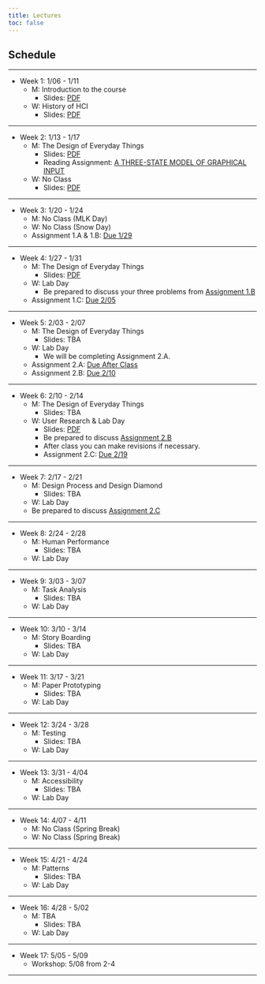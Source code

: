 ```yaml
---
title: Lectures
toc: false
---
```


## Schedule

---

- Week 1: 1/06 - 1/11
  - M: Introduction to the course
    - Slides: [PDF](includes/lectures/0-introduction.pdf)
  - W: History of HCI
    - Slides: [PDF](includes/lectures/1-history.pdf)

---

- Week 2: 1/13 - 1/17
  - M: The Design of Everyday Things
    - Slides: [PDF](includes/lectures/2-design-of-everyday-things.pdf)
    - Reading Assignment: [A THREE-STATE MODEL OF GRAPHICAL INPUT](https://www.dgp.toronto.edu/OTP/papers/bill.buxton/3state.html)
  - W: No Class
    - Slides: [PDF](includes/lectures/2-design-of-everyday-things.pdf)  

---

- Week 3: 1/20 - 1/24
  - M: No Class (MLK Day)
  - W: No Class (Snow Day)    
  - Assignment 1.A & 1.B: [Due 1/29](mini-project.html#project-proposal)
  
---

- Week 4: 1/27 - 1/31
  - M: The Design of Everyday Things
    - Slides: [PDF](includes/lectures/2-design-of-everyday-things.pdf)
  - W: Lab Day
    - Be prepared to discuss your three problems from [Assignment 1.B](mini-project.html#assignment-1.b-problem-proposal)
  - Assignment 1.C: [Due 2/05](mini-project.html#project-proposal)

---

- Week 5: 2/03 - 2/07
  - M: The Design of Everyday Things
    - Slides: TBA
  - W: Lab Day
    - We will be completing Assignment 2.A.    
  - Assignment 2.A: [Due After Class](mini-project.html#assignment-2.a-planning-design-research)
  - Assignment 2.B: [Due 2/10](mini-project.html#assignment-2.b-initial-plan-for-design-research)    

---

- Week 6: 2/10 - 2/14
  - M: The Design of Everyday Things
    - Slides: TBA
  - W: User Research & Lab Day
    - Slides: [PDF](includes/lectures/4-user-research-methods.pdf)
    - Be prepared to discuss [Assignment 2.B](mini-project.html#assignment-2.b-initial-plan-for-design-research) 
    - After class you can make revisions if necessary.
    - Assignment 2.C: [Due 2/19](mini-project.html#assignment-2.c-starting-your-design-research)    

---

- Week 7: 2/17 - 2/21
  - M: Design Process and Design Diamond
    - Slides: TBA
  - W: Lab Day
  - Be prepared to discuss [Assignment 2.C](mini-project.html#assignment-2.c-starting-your-design-research)

---

- Week 8: 2/24 - 2/28
  - M: Human Performance
    - Slides: TBA
  - W: Lab Day

---

- Week 9: 3/03 - 3/07
  - M: Task Analysis
    - Slides: TBA
  - W: Lab Day

---

- Week 10: 3/10 - 3/14
  - M: Story Boarding
    - Slides: TBA
  - W: Lab Day

---

- Week 11: 3/17 - 3/21
  - M: Paper Prototyping
    - Slides: TBA
  - W: Lab Day

---

- Week 12: 3/24 - 3/28
  - M: Testing
    - Slides: TBA
  - W: Lab Day

---

- Week 13: 3/31 - 4/04
  - M: Accessibility
    - Slides: TBA 
  - W: Lab Day

---

- Week 14: 4/07 - 4/11
  - M: No Class (Spring Break)
  - W: No Class (Spring Break)

---

- Week 15: 4/21 - 4/24
  - M: Patterns
    - Slides: TBA
  - W: Lab Day

---

- Week 16: 4/28 - 5/02
  - M: TBA
    - Slides: TBA
  - W: Lab Day

---

- Week 17: 5/05 - 5/09
  - Workshop: 5/08 from 2-4

---